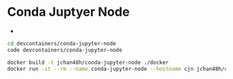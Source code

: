 # Conda Juptyer Node
* 
```bash
cd devcontainers/conda-jupyter-node
code devcontainers/conda-jupyter-node
```
```bash
docker build -t jchan48h/conda-jupyter-node ./docker
docker run -it --rm --name conda-jupyter-node --hostname cjn jchan48h/conda-jupyter-node /bin/zsh
```
